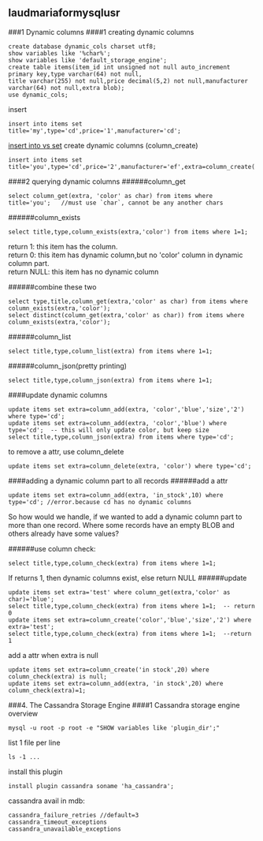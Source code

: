 ## laudmariaformysqlusr
###1 Dynamic columns
####1 creating dynamic columns
```
create database dynamic_cols charset utf8;
show variables like '%char%';
show variables like 'default_storage_engine';
create table items(item_id int unsigned not null auto_increment primary key,type varchar(64) not null,
title varchar(255) not null,price decimal(5,2) not null,manufacturer varchar(64) not null,extra blob);
use dynamic_cols;
```
insert
```
insert into items set title='my',type='cd',price='1',manufacturer='cd';
```
[insert into vs set](http://stackoverflow.com/questions/861722/mysql-insert-into-table-values-vs-insert-into-table-set?noredirect=1&lq=1)
create dynamic columns (column_create)
```
insert into items set title='you',type='cd',price='2',manufacturer='ef',extra=column_create('color','red','size','l');
```

####2 querying dynamic columns
######column_get
```
select column_get(extra, 'color' as char) from items where title='you';   //must use `char`, cannot be any another chars
```
######column_exists
```
select title,type,column_exists(extra,'color') from items where 1=1;
```
return 1: this item has the column.  
return 0:  this item has dynamic column,but no 'color' column in dynamic column part.  
return NULL: this item has no dynamic column  

######combine these two
```
select type,title,column_get(extra,'color' as char) from items where column_exists(extra,'color');
select distinct(column_get(extra,'color' as char)) from items where column_exists(extra,'color');
```
######column_list
```
select title,type,column_list(extra) from items where 1=1;
```
######column_json(pretty printing)
```
select title,type,column_json(extra) from items where 1=1;
```
####update dynamic columns
```
update items set extra=column_add(extra, 'color','blue','size','2') where type='cd';
update items set extra=column_add(extra, 'color','blue') where type='cd';  -- this will only update color, but keep size
select title,type,column_json(extra) from items where type='cd';
```
to remove a attr, use column_delete
```
update items set extra=column_delete(extra, 'color') where type='cd'; 
```
####adding a dynamic column part to all records
######add a attr
```
update items set extra=column_add(extra, 'in_stock',10) where type='cd'; //error.because cd has no dynamic columns
```

So how would we handle, if we wanted to add a dynamic column part to more than one record. Where some records have an empty BLOB and others already have some values?  

######use column check:
```
select title,type,column_check(extra) from items where 1=1;
```
If returns 1, then dynamic columns exist, else return NULL
######update
```
update items set extra='test' where column_get(extra,'color' as char)='blue';
select title,type,column_check(extra) from items where 1=1;  -- return 0
update items set extra=column_create('color','blue','size','2') where extra='test';
select title,type,column_check(extra) from items where 1=1;  --return 1
```

add a attr when extra is null
```
update items set extra=column_create('in stock',20) where column_check(extra) is null;
update items set extra=column_add(extra, 'in stock',20) where column_check(extra)=1;
```

###4. The Cassandra Storage Engine
####1 Cassandra storage engine overview
```
mysql -u root -p root -e "SHOW variables like 'plugin_dir';"
```
list 1 file per line
```
ls -1 ...
```
install this plugin
```
install plugin cassandra soname 'ha_cassandra';
```
cassandra avail in mdb:
```
cassandra_failure_retries //default=3
cassandra_timeout_exceptions
cassandra_unavailable_exceptions
```
